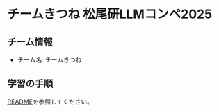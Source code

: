 # チームきつね 松尾研LLMコンペ2025

## チーム情報

- チーム名: チームきつね

## 学習の手順

[README](./training/README.md)を参照してください。
